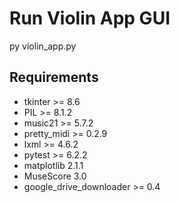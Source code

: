 # Run Violin App GUI
py violin_app.py

## Requirements
 * tkinter >= 8.6
 * PIL >= 8.1.2
 * music21 >= 5.7.2
 * pretty_midi >= 0.2.9
 * lxml >= 4.6.2
 * pytest >= 6.2.2
 * matplotlib 2.1.1
 * MuseScore 3.0
 * google_drive_downloader >= 0.4

